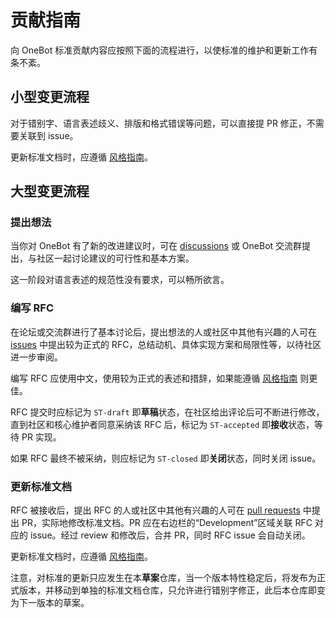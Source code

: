 # 贡献指南

向 OneBot 标准贡献内容应按照下面的流程进行，以使标准的维护和更新工作有条不紊。

## 小型变更流程

对于错别字、语言表述歧义、排版和格式错误等问题，可以直接提 PR 修正，不需要关联到 issue。

更新标准文档时，应遵循 [风格指南](style-guide/README.md)。

## 大型变更流程

### 提出想法

当你对 OneBot 有了新的改进建议时，可在 [discussions](https://github.com/howmanybots/onebot/discussions/categories/%E6%83%B3%E6%B3%95-%E5%BB%BA%E8%AE%AE) 或 OneBot 交流群提出，与社区一起讨论建议的可行性和基本方案。

这一阶段对语言表述的规范性没有要求，可以畅所欲言。

### 编写 RFC

在论坛或交流群进行了基本讨论后，提出想法的人或社区中其他有兴趣的人可在 [issues](https://github.com/howmanybots/onebot/issues) 中提出较为正式的 RFC，总结动机、具体实现方案和局限性等，以待社区进一步审阅。

编写 RFC 应使用中文，使用较为正式的表述和措辞，如果能遵循 [风格指南](style-guide/README.md) 则更佳。

RFC 提交时应标记为 `ST-draft` 即**草稿**状态，在社区给出评论后可不断进行修改，直到社区和核心维护者同意采纳该 RFC 后，标记为 `ST-accepted` 即**接收**状态，等待 PR 实现。

如果 RFC 最终不被采纳，则应标记为 `ST-closed` 即**关闭**状态，同时关闭 issue。

### 更新标准文档

RFC 被接收后，提出 RFC 的人或社区中其他有兴趣的人可在 [pull requests](https://github.com/howmanybots/onebot/pulls) 中提出 PR，实际地修改标准文档。PR 应在右边栏的“Development”区域关联 RFC 对应的 issue。经过 review 和修改后，合并 PR，同时 RFC issue 会自动关闭。

更新标准文档时，应遵循 [风格指南](style-guide/README.md)。

注意，对标准的更新只应发生在本**草案**仓库，当一个版本特性稳定后，将发布为正式版本，并移动到单独的标准文档仓库，只允许进行错别字修正，此后本仓库即变为下一版本的草案。
